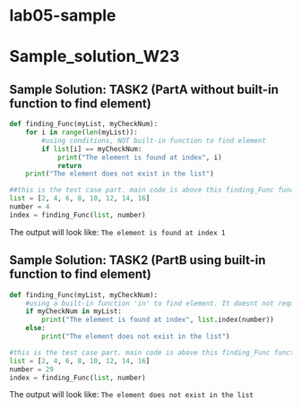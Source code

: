 # lab05-sample
# Sample_solution_W23

## Sample Solution: TASK2 (PartA without built-in function to find element)
 
```python
def finding_Func(myList, myCheckNum):
    for i in range(len(myList)):
        #using conditions, NOT built-in function to find element
        if list[i] == myCheckNum:
            print("The element is found at index", i)
            return
    print("The element does not exist in the list")

##this is the test case part. main code is above this finding_Func function 
list = [2, 4, 6, 8, 10, 12, 14, 16]
number = 4
index = finding_Func(list, number)
```
The output will look like: `The element is found at index 1`


## Sample Solution: TASK2 (PartB using built-in function to find element)
 
```python
def finding_Func(myList, myCheckNum):
    #using a built-in function 'in' to find element. It doesnt not require the for-loop like part A
    if myCheckNum in myList:
        print("The element is found at index", list.index(number))
    else:
        print("The element does not exist in the list")

#this is the test case part. main code is above this finding_Func function
list = [2, 4, 6, 8, 10, 12, 14, 16]
number = 29
index = finding_Func(list, number)
```
The output will look like: `The element does not exist in the list`
